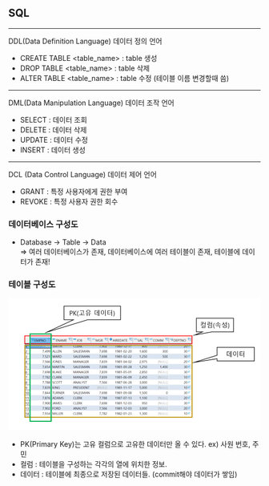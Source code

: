 
## SQL
*** 
DDL(Data Definition Language) 데이터 정의 언어
- CREATE TABLE <table_name> : table 생성
- DROP TABLE <table_name> : table 삭제
- ALTER TABLE <table_name> : table 수정 (테이블 이름 변경할때 씀)

*** 
DML(Data Manipulation Language) 데이터 조작 언어
- SELECT : 데이터 조회
- DELETE : 데이터 삭제
- UPDATE : 데이터 수정
- INSERT : 데이터 생성
***
DCL (Data Control Language) 데이터 제어 언어
- GRANT : 특정 사용자에게 권한 부여
- REVOKE : 특정 사용자 권한 회수


### 데이터베이스 구성도
* Database -> Table -> Data  
=> 여러 데이터베이스가 존재, 데이터베이스에 여러 테이블이 존재, 테이블에 데이터가 존재!


### 테이블 구성도

![](../images/table.PNG)

- PK(Primary Key)는 고유 컬럼으로 고유한 데이터만 올 수 있다.
    ex) 사원 번호, 주민
- 컬럼 : 테이블을 구성하는 각각의 열에 위치한 정보.
- 데이터 : 테이블에 최종으로 저장된 데이터들. (commit해야 데이터가 쌓임)